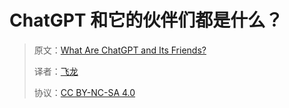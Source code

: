 # ChatGPT 和它的伙伴们都是什么？

> 原文：[What Are ChatGPT and Its Friends?](https://annas-archive.org/md5/930099780bf17240c5c65cb58de2690b)
> 
> 译者：[飞龙](https://github.com/wizardforcel)
> 
> 协议：[CC BY-NC-SA 4.0](https://creativecommons.org/licenses/by-nc-sa/4.0/)
